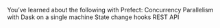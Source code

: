 You’ve learned about the following with Prefect:
Concurrency
Parallelism with Dask on a single machine
State change hooks
REST API
